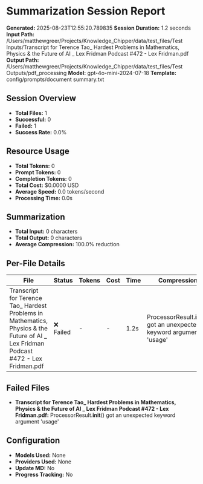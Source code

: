 # Summarization Session Report

**Generated:** 2025-08-23T12:55:20.789835
**Session Duration:** 1.2 seconds
**Input Path:** /Users/matthewgreer/Projects/Knowledge_Chipper/data/test_files/Test Inputs/Transcript for Terence Tao_ Hardest Problems in Mathematics, Physics & the Future of AI _ Lex Fridman Podcast #472 - Lex Fridman.pdf
**Output Path:** /Users/matthewgreer/Projects/Knowledge_Chipper/data/test_files/Test Outputs/pdf_processing
**Model:** gpt-4o-mini-2024-07-18
**Template:** config/prompts/document summary.txt

## Session Overview

- **Total Files:** 1
- **Successful:** 0
- **Failed:** 1
- **Success Rate:** 0.0%

## Resource Usage

- **Total Tokens:** 0
- **Prompt Tokens:** 0
- **Completion Tokens:** 0
- **Total Cost:** $0.0000 USD
- **Average Speed:** 0.0 tokens/second
- **Processing Time:** 0.0s

## Summarization

- **Total Input:** 0 characters
- **Total Output:** 0 characters
- **Average Compression:** 100.0% reduction

## Per-File Details

| File | Status | Tokens | Cost | Time | Compression |
|------|--------|--------|------|------|-------------|
| Transcript for Terence Tao_ Hardest Problems in Mathematics, Physics & the Future of AI _ Lex Fridman Podcast #472 - Lex Fridman.pdf | ❌ Failed | - | - | 1.2s | ProcessorResult.__init__() got an unexpected keyword argument 'usage' |

## Failed Files

- **Transcript for Terence Tao_ Hardest Problems in Mathematics, Physics & the Future of AI _ Lex Fridman Podcast #472 - Lex Fridman.pdf:** ProcessorResult.__init__() got an unexpected keyword argument 'usage'

## Configuration

- **Models Used:** None
- **Providers Used:** None
- **Update MD:** No
- **Progress Tracking:** No
